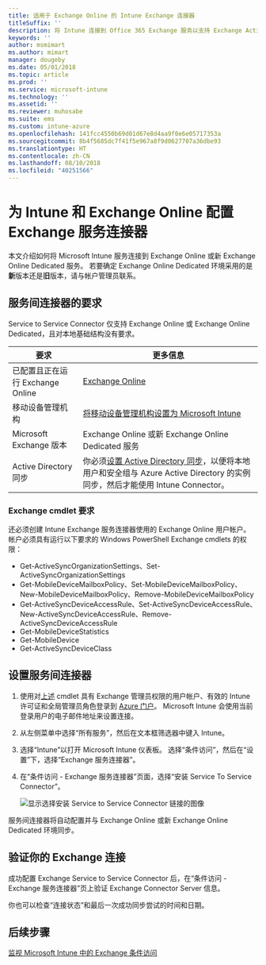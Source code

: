 ```yaml
---
title: 适用于 Exchange Online 的 Intune Exchange 连接器
titleSuffix: ''
description: 将 Intune 连接到 Office 365 Exchange 服务以支持 Exchange ActiveSync 移动设备管理 (MDM)。
keywords: ''
author: msmimart
ms.author: mimart
manager: dougeby
ms.date: 05/01/2018
ms.topic: article
ms.prod: ''
ms.service: microsoft-intune
ms.technology: ''
ms.assetid: ''
ms.reviewer: muhosabe
ms.suite: ems
ms.custom: intune-azure
ms.openlocfilehash: 141fcc4550b69d01d67e8d4aa9f0e6e05717353a
ms.sourcegitcommit: 8b4f5685dc7f41f5e967a8f9d0627707a36dbe93
ms.translationtype: HT
ms.contentlocale: zh-CN
ms.lasthandoff: 08/10/2018
ms.locfileid: "40251566"
---
```

# <a name="configure-the-exchange-service-connector-for-intune-and-exchange-online"></a>为 Intune 和 Exchange Online 配置 Exchange 服务连接器

本文介绍如何将 Microsoft Intune 服务连接到 Exchange Online 或新 Exchange Online Dedicated 服务。 若要确定 Exchange Online Dedicated 环境采用的是**新**版本还是**旧**版本，请与帐户管理员联系。

## <a name="service-to-service-connector-requirements"></a>服务间连接器的要求
Service to Service Connector 仅支持 Exchange Online 或 Exchange Online Dedicated，且对本地基础结构没有要求。


|              要求               |                                                                                                            更多信息                                                                                                            |
|----------------------------------------|----------------------------------------------------------------------------------------------------------------------------------------------------------------------------------------------------------------------------------------|
| 已配置且正在运行 Exchange Online |                                                                                 [Exchange Online](https://technet.microsoft.com/library/jj200580.aspx)                                                                                 |
|   移动设备管理机构   |                                                       [将移动设备管理机构设置为 Microsoft Intune](mdm-authority-set.md)                                                       |
|       Microsoft Exchange 版本       |                                                                                      Exchange Online 或新 Exchange Online Dedicated 服务                                                                                      |
|    Active Directory 同步    | 你必须[设置 Active Directory 同步](/intune/users-add)，以便将本地用户和安全组与 Azure Active Directory 的实例同步，然后才能使用 Intune Connector。 |

### <a name="exchange-cmdlet-requirements"></a>Exchange cmdlet 要求

还必须创建 Intune Exchange 服务连接器使用的 Exchange Online 用户帐户。 帐户必须具有运行以下要求的 Windows PowerShell Exchange cmdlets 的权限：

 - Get-ActiveSyncOrganizationSettings、Set-ActiveSyncOrganizationSettings
 - Get-MobileDeviceMailboxPolicy、Set-MobileDeviceMailboxPolicy、New-MobileDeviceMailboxPolicy、Remove-MobileDeviceMailboxPolicy
 - Get-ActiveSyncDeviceAccessRule、Set-ActiveSyncDeviceAccessRule、New-ActiveSyncDeviceAccessRule、Remove-ActiveSyncDeviceAccessRule
 - Get-MobileDeviceStatistics
 - Get-MobileDevice
 - Get-ActiveSyncDeviceClass

## <a name="set-up-the-service-to-service-connector"></a>设置服务间连接器

1. 使用对[上述](#exchange-cmdlet-requirements) cmdlet 具有 Exchange 管理员权限的用户帐户、有效的 Intune 许可证和全局管理员角色登录到 [Azure 门户](http://portal.azure.com)。 Microsoft Intune 会使用当前登录用户的电子邮件地址来设置连接。

2. 从左侧菜单中选择“所有服务”，然后在文本框筛选器中键入 Intune。

3. 选择“Intune”以打开 Microsoft Intune 仪表板。 选择“条件访问”，然后在“设置”下，选择“Exchange 服务连接器”。

4.  在“条件访问 - Exchange 服务连接器”页面，选择“安装 Service To Service Connector”。 
   
     ![显示选择安装 Service to Service Connector 链接的图像](media/exchange_service_connector.png)

服务间连接器将自动配置并与 Exchange Online 或新 Exchange Online Dedicated 环境同步。

## <a name="validate-your-exchange-connection"></a>验证你的 Exchange 连接

成功配置 Exchange Service to Service Connector 后，在“条件访问 - Exchange 服务连接器”页上验证 Exchange Connector Server 信息。

你也可以检查“连接状态”和最后一次成功同步尝试的时间和日期。

## <a name="next-steps"></a>后续步骤
[监视 Microsoft Intune 中的 Exchange 条件访问](conditional-access-exchange-monitor.md)